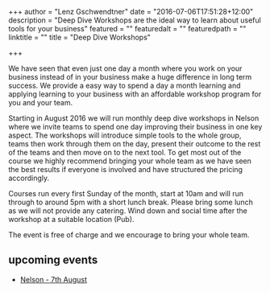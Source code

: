 +++
author = "Lenz Gschwendtner"
date = "2016-07-06T17:51:28+12:00"
description = "Deep Dive Workshops are the ideal way to learn about useful tools for your business"
featured = ""
featuredalt = ""
featuredpath = ""
linktitle = ""
title = "Deep Dive Workshops"

+++

We have seen that even just one day a month where you work on your business
instead of in your business make a huge difference in long term success. We
provide a easy way to spend a day a month learning and applying learning to
your business with an affordable workshop program for you and your team.

Starting in August 2016 we will run monthly deep dive workshops in Nelson where
we invite teams to spend one day improving their business in one key aspect.
The workshops will introduce simple tools to the whole group, teams then work
through them on the day, present their outcome to the rest of the teams and
then move on to the next tool. To get most out of the course we highly
recommend bringing your whole team as we have seen the best results if everyone
is involved and have structured the pricing accordingly.

Courses run every first Sunday of the month, start at 10am and will run through
to around 5pm with a short lunch break. Please bring some lunch as we will not
provide any catering. Wind down and social time after the workshop at a
suitable location (Pub).

The event is free of charge and we encourage to bring your whole team.

upcoming events
---------------

- [Nelson - 7th August](/blog/deep_dive_nelson_august)

